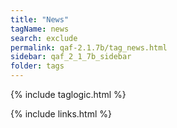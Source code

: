 ```yaml
---
title: "News"
tagName: news
search: exclude
permalink: qaf-2.1.7b/tag_news.html
sidebar: qaf_2_1_7b_sidebar
folder: tags
---
```

{% include taglogic.html %}

{% include links.html %}
